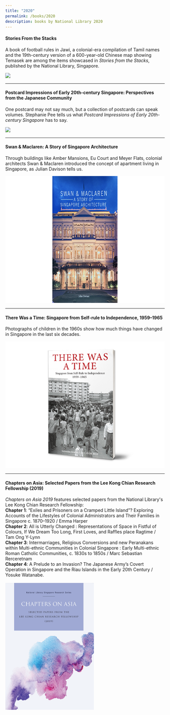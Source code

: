 ```yaml
---
title: "2020"
permalink: /books/2020
description: books by National Library 2020
---
```

#### <a target="_blank" href="/vol-16/issue-4/jan-mar-2021/stacks" style="text-decoration: none; font-weight: bold;">Stories From the Stacks</a>
<p>A book of football rules in Jawi, a colonial-era compilation of Tamil names and the 19th-century version of a 600-year-old Chinese map showing Temasek are among the items showcased in <i>Stories from the Stacks</i>, published by the National Library, Singapore. </p>
<img style="height:400px; width:auto" src="/images/Vol-16-issue-4/stacks/StoriesfromtheStacks.png">
<hr>

#### <a target="_blank" href="/vol-16/issue-1/apr-jun-2020/history-through-postcards" style="text-decoration: none; font-weight: bold;">Postcard Impressions of Early 20th-century Singapore: Perspectives from the Japanese Community</a> 
<p>One postcard may not say much, but a collection of postcards can speak volumes. Stephanie Pee tells us what <i>Postcard Impressions of Early 20th-century Singapore</i> has to say.</p> 
<img style="height:400px; width:auto" src="/images/Vol-16-issue-1%2FPostcards/Lim_Shao_Bin_mockup.png"> 
<hr>

#### <a target="_blank" href="/vol-17/issue-2/jul-sep-2021/swanandmaclaren" style="text-decoration: none; font-weight: bold;">Swan &amp; Maclaren: A Story of Singapore Architecture</a> 
<p>Through buildings like Amber Mansions, Eu Court and Meyer Flats, colonial architects Swan &amp; Maclaren introduced the concept of apartment living in Singapore, as Julian Davison tells us.</p> 
<img src="/images/vol-17-issue-2/mansions/SwanMaclaren.png" style="height:400px; width:auto">
<hr>

#### <a target="_blank" href="/vol-16/issue-4/jan-mar-2021/young-ones" style="text-decoration: none; font-weight: bold;">There Was a Time: Singapore from Self-rule to Independence, 1959–1965</a> 
<p> Photographs of children in the 1960s show how much things have changed in Singapore in the last six decades.</p> 
<img style="height:400px; width:auto" src="/images/Vol-16-issue-4/youngones/Therewasatime_Cover.png">
<hr>

#### <a style="text-decoration: none; font-weight: bold;" href="https://nlb.overdrive.com/media/5376868" target="_blank">Chapters on Asia: Selected Papers from the Lee Kong Chian Research Fellowship (2019)</a> 
<p><i>Chapters on Asia 2019</i> features selected papers from the National Library's Lee Kong Chian Research Fellowship:<br>
<b>Chapter 1</b>: “Exiles and Prisoners on a Cramped Little Island”? Exploring Accounts of the Lifestyles of Colonial Administrators and Their Families in Singapore c. 1870–1920 / Emma Harper<br>
<b>Chapter 2</b>: All is Utterly Changed : Representations of Space in Fistful of Colours, If We Dream Too Long, First Loves, and Raffles place Ragtime / Tam Ong Y-Lynn<br>
<b>Chapter 3</b>: Intermarriages, Religious Conversions and new Peranakans within Multi-ethnic Communities in Colonial Singapore : Early Multi-ethnic Roman Catholic Communities, c. 1830s to 1850s / Marc Sebastian Rerceretnam<br>
<b>Chapter 4</b>: A Prelude to an Invasion? The Japanese Army’s Covert Operation in Singapore and the Riau Islands in the Early 20th Century / Yosuke Watanabe.<br>
<br>
<img style="height:400px; width:auto" src="/images/publications/COA2019.png">